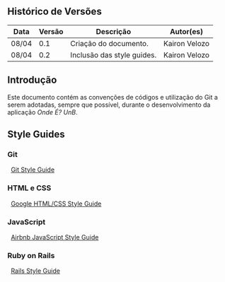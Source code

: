 ## Histórico de Versões

| Data  | Versão | Descrição                  | Autor(es)     |
|-------|--------|----------------------------|---------------|
| 08/04 | 0.1    | Criação do documento.      | Kairon Velozo |
| 08/04 | 0.2    | Inclusão das style guides. | Kairon Velozo |

## Introdução

Este documento contém as convenções de códigos e utilização do Git a serem adotadas, sempre que possível, durante o desenvolvimento da aplicação _Onde É? UnB_.

## Style Guides

### Git

&nbsp;&nbsp;[Git Style Guide](https://github.com/agis-/git-style-guide)

###  HTML e CSS

&nbsp;&nbsp;[Google HTML/CSS Style Guide](https://google.github.io/styleguide/htmlcssguide.html)

### JavaScript

&nbsp;&nbsp;[Airbnb JavaScript Style Guide](https://github.com/airbnb/javascript)

### Ruby on Rails

&nbsp;&nbsp;[Rails Style Guide](https://github.com/bbatsov/rails-style-guide)